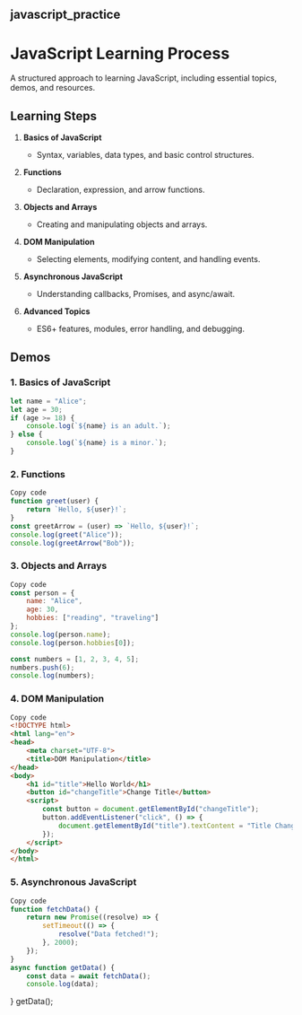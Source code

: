 ## javascript_practice

# JavaScript Learning Process

A structured approach to learning JavaScript, including essential topics, demos, and resources.

## Learning Steps

1. **Basics of JavaScript**
   - Syntax, variables, data types, and basic control structures.
  
2. **Functions**
   - Declaration, expression, and arrow functions.
  
3. **Objects and Arrays**
   - Creating and manipulating objects and arrays.
  
4. **DOM Manipulation**
   - Selecting elements, modifying content, and handling events.
  
5. **Asynchronous JavaScript**
   - Understanding callbacks, Promises, and async/await.
  
6. **Advanced Topics**
   - ES6+ features, modules, error handling, and debugging.

## Demos

### 1. Basics of JavaScript
```javascript
let name = "Alice";
let age = 30;
if (age >= 18) {
    console.log(`${name} is an adult.`);
} else {
    console.log(`${name} is a minor.`);
}
```
### 2. Functions
```javascript
Copy code
function greet(user) {
    return `Hello, ${user}!`;
}
const greetArrow = (user) => `Hello, ${user}!`;
console.log(greet("Alice"));
console.log(greetArrow("Bob"));
```


### 3. Objects and Arrays
```javascript
Copy code
const person = {
    name: "Alice",
    age: 30,
    hobbies: ["reading", "traveling"]
};
console.log(person.name);
console.log(person.hobbies[0]);

const numbers = [1, 2, 3, 4, 5];
numbers.push(6);
console.log(numbers);
```

### 4. DOM Manipulation

```html
Copy code
<!DOCTYPE html>
<html lang="en">
<head>
    <meta charset="UTF-8">
    <title>DOM Manipulation</title>
</head>
<body>
    <h1 id="title">Hello World</h1>
    <button id="changeTitle">Change Title</button>
    <script>
        const button = document.getElementById("changeTitle");
        button.addEventListener("click", () => {
            document.getElementById("title").textContent = "Title Changed!";
        });
    </script>
</body>
</html>

```

### 5. Asynchronous JavaScript
```javascript
Copy code
function fetchData() {
    return new Promise((resolve) => {
        setTimeout(() => {
            resolve("Data fetched!");
        }, 2000);
    });
}
async function getData() {
    const data = await fetchData();
    console.log(data);
```

}
getData();
